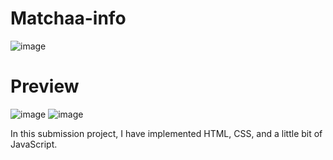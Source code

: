 # Matchaa-info
![image](https://github.com/user-attachments/assets/78ff1ca6-3974-43c9-bfdf-eb695e8cdad3)

# Preview
![image](https://github.com/user-attachments/assets/21519fa8-7b8f-4618-b4d5-981f54281bc4)
![image](https://github.com/user-attachments/assets/2e4e949c-f13b-49ae-82ea-3903f2dfd873)

In this submission project, I have implemented HTML, CSS, and a little bit of JavaScript.


